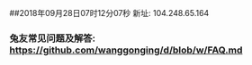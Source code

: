 ##2018年09月28日07时12分07秒 新址: 104.248.65.164
### 兔友常见问题及解答: https://github.com/wanggonging/d/blob/w/FAQ.md
